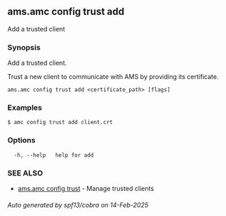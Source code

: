 ## ams.amc config trust add

Add a trusted client

### Synopsis

Add a trusted client.

Trust a new client to communicate with AMS by providing its certificate.


```
ams.amc config trust add <certificate_path> [flags]
```

### Examples

```
$ amc config trust add client.crt
```

### Options

```
  -h, --help   help for add
```

### SEE ALSO

* [ams.amc config trust](ams.amc_config_trust.md)	 - Manage trusted clients

###### Auto generated by spf13/cobra on 14-Feb-2025
